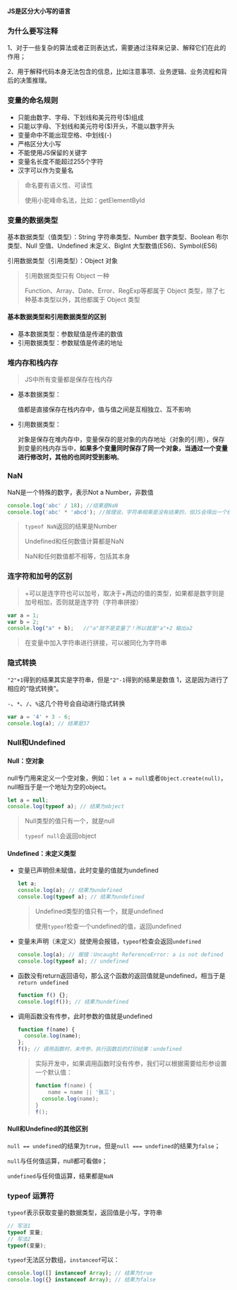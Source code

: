 **JS是区分大小写的语言**

### 为什么要写注释

1、对于一些复杂的算法或者正则表达式，需要通过注释来记录、解释它们在此的作用；

2、用于解释代码本身无法包含的信息，比如注意事项、业务逻辑、业务流程和背后的决策推理。

### 变量的命名规则

* 只能由数字、字母、下划线和美元符号($)组成
* 只能以字母、下划线和美元符号($)开头，不能以数字开头
* 变量命中不能出现空格、中划线(-)
* 严格区分大小写
* 不能使用JS保留的关键字
* 变量名长度不能超过255个字符
* 汉字可以作为变量名

> 命名要有语义性、可读性
>
> 使用小驼峰命名法，比如：getElementById

### 变量的数据类型

基本数据类型（值类型）：String 字符串类型、Number 数字类型、Boolean 布尔类型、Null 空值、Undefined 未定义、BigInt 大型数值(ES6)、Symbol(ES6)

引用数据类型（引用类型）：Object 对象

> 引用数据类型只有 Object 一种
>
> Function、Array、Date、Error、RegExp等都属于 Object 类型，除了七种基本类型以外，其他都属于 Object 类型

#### 基本数据类型和引用数据类型的区别

* 基本数据类型：参数赋值是传递的数值
* 引用数据类型：参数赋值是传递的地址

### 堆内存和栈内存

> JS中所有变量都是保存在栈内存

* 基本数据类型：

  值都是直接保存在栈内存中，值与值之间是互相独立、互不影响

* 引用数据类型：

  对象是保存在堆内存中，变量保存的是对象的内存地址（对象的引用），保存到变量的栈内存当中，**如果多个变量同时保存了同一个对象，当通过一个变量进行修改时，其他的也同时受到影响**。

### NaN

NaN是一个特殊的数字，表示Not a Number，非数值

``` javascript
console.log('abc' / 18); //结果是NaN
console.log('abc' * 'abcd'); //按理说，字符串相乘是没有结果的，但JS会得出一个结果，结果是NaN
```

> `typeof NaN`返回的结果是Number
>
> Undefined和任何数值计算都是NaN
>
> NaN和任何数值都不相等，包括其本身

### 连字符和加号的区别

> +可以是连字符也可以加号，取决于+两边的值的类型，如果都是数字则是加号相加，否则就是连字符（字符串拼接）

``` javascript
var a = 1;
var b = 2;
console.log("a" + b);	//"a"就不是变量了！所以就是"a"+2 输出a2
```

> 在变量中加入字符串进行拼接，可以被同化为字符串

### 隐式转换

`"2"+1`得到的结果其实是字符串，但是`"2"-1`得到的结果是数值 1，这是因为进行了相应的“隐式转换”。

`-`、`*`、`/`、`%`这几个符号会自动进行隐式转换

``` javascript
var a = '4' + 3 - 6;
console.log(a); // 结果是37
```

### Null和Undefined

#### Null：空对象

null专门用来定义一个空对象，例如：`let a = null`或者`Object.create(null)`，null相当于是一个地址为空的object。

``` javascript
let a = null;
console.log(typeof a); // 结果为object
```

> Null类型的值只有一个，就是null
>
> `typeof null`会返回object

#### Undefined：未定义类型

* 变量已声明但未赋值，此时变量的值就为undefined

  ``` javascript
  let a;
  console.log(a); // 结果为undefined
  console.log(typeof a); // 结果为undefined
  ```

  > Undefined类型的值只有一个，就是undefined
  >
  > 使用`typeof`检查一个undefined的值，返回undefined

* 变量未声明（未定义）就使用会报错，`typeof`检查会返回`undefined`

  ``` javascript
  console.log(a); // 报错：Uncaught ReferenceError: a is not defined
  console.log(typeof a); // undefined
  ```

* 函数没有return返回语句，那么这个函数的返回值就是undefined，相当于是`return undefined`

  ``` javascript
  function f() {};
  console.log(f()); // 结果为undefined
  ```

* 调用函数没有传参，此时参数的值就是undefined

  ``` javascript
  function f(name) {
    console.log(name);
  };
  f(); // 调用函数时，未传参。执行函数后的打印结果：undefined
  ```

  > 实际开发中，如果调用函数时没有传参，我们可以根据需要给形参设置一个默认值：
  >
  > ``` javascript
  > function f(name) {
  > 	name = name || '张三';
  >   console.log(name);
  > }
  > f();
  > ```

#### Null和Undefined的其他区别

`null == undefined`的结果为`true`，但是`null === undefined`的结果为`false`；

`null`与任何值运算，null都可看做`0`；

`undefined`与任何值运算，结果都是`NaN`

### typeof 运算符

`typeof`表示获取变量的数据类型，返回值是小写，字符串

``` javascript
// 写法1
typeof 变量;
// 写法2
typeof(变量);
```

`typeof`无法区分数组，`instanceof`可以：

``` javascript
console.log([] instanceof Array); // 结果为true
console.log({} instanceof Array); // 结果为false
```

